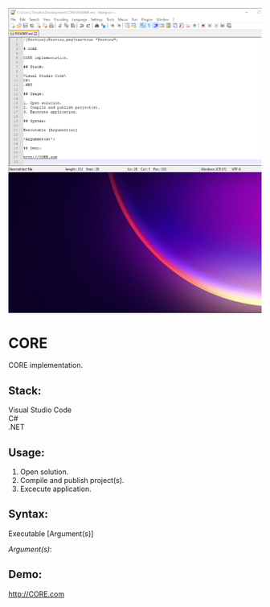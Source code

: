 ![Preview](Preview.png?raw=true "Preview")

# CORE

CORE implementation.

## Stack:

Visual Studio Code\
C#\
.NET

## Usage:

1. Open solution.
2. Compile and publish project(s).
3. Excecute application.

## Syntax:

Executable [Argument(s)]

*Argument(s)*:

## Demo:

http://CORE.com
